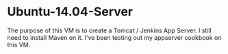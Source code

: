 # Ubuntu-14.04-Server
The purpose of this VM is to create a Tomcat / Jenkins App Server.  I still need to install Maven on it.  I've been testing out my appserver cookbook on this VM.
